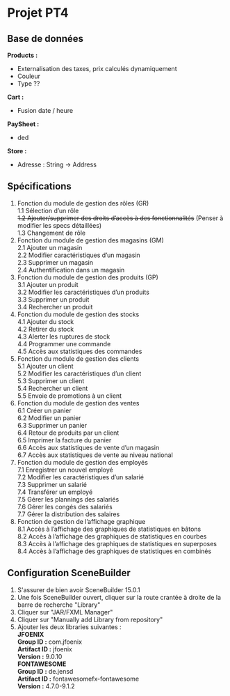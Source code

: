 # Projet PT4

## Base de données

**Products :**

- Externalisation des taxes, prix calculés dynamiquement
- Couleur
- Type ??

**Cart :**

- Fusion date / heure

**PaySheet :**

- ded

**Store :**

- Adresse : String -> Address

## Spécifications

1. Fonction du module de gestion des rôles (GR)\
   1.1 Sélection d’un rôle\
   ~~1.2 Ajouter/supprimer des droits d’accès à des fonctionnalités~~ (Penser à modifier les specs détaillées)\
   1.3 Changement de rôle
2. Fonction du module de gestion des magasins (GM)\
   2.1 Ajouter un magasin\
   2.2 Modifier caractéristiques d’un magasin\
   2.3 Supprimer un magasin\
   2.4 Authentification dans un magasin
3. Fonction du module de gestion des produits (GP)\
   3.1 Ajouter un produit\
   3.2 Modifier les caractéristiques d’un produits\
   3.3 Supprimer un produit\
   3.4 Rechercher un produit
4. Fonction du module de gestion des stocks\
   4.1 Ajouter du stock\
   4.2 Retirer du stock\
   4.3 Alerter les ruptures de stock\
   4.4 Programmer une commande\
   4.5 Accès aux statistiques des commandes
5. Fonction du module de gestion des clients\
   5.1 Ajouter un client\
   5.2 Modifier les caractéristiques d’un client\
   5.3 Supprimer un client\
   5.4 Rechercher un client\
   5.5 Envoie de promotions à un client
6. Fonction du module de gestion des ventes\
   6.1 Créer un panier\
   6.2 Modifier un panier\
   6.3 Supprimer un panier\
   6.4 Retour de produits par un client\
   6.5 Imprimer la facture du panier\
   6.6 Accès aux statistiques de vente d’un magasin\
   6.7 Accès aux statistiques de vente au niveau national
7. Fonction du module de gestion des employés\
   7.1 Enregistrer un nouvel employé\
   7.2 Modifier les caractéristiques d’un salarié\
   7.3 Supprimer un salarié\
   7.4 Transférer un employé\
   7.5 Gérer les plannings des salariés\
   7.6 Gérer les congés des salariés\
   7.7 Gérer la distribution des salaires
8. Fonction de gestion de l’affichage graphique\
   8.1 Accès à l’affichage des graphiques de statistiques en bâtons\
   8.2 Accès à l’affichage des graphiques de statistiques en courbes\
   8.3 Accès à l’affichage des graphiques de statistiques en superposes\
   8.4 Accès à l’affichage des graphiques de statistiques en combinés

## Configuration SceneBuilder

1. S'assurer de bien avoir SceneBuilder 15.0.1
2. Une fois SceneBuilder ouvert, cliquer sur la route crantée à droite de la barre de recherche "Library"
3. Cliquer sur "JAR/FXML Manager"
4. Cliquer sur "Manually add Library from repository"
5. Ajouter les deux libraries suivantes : \
   **JFOENIX**\
   **Group ID :** com.jfoenix\
   **Artifact ID :** jfoenix\
   **Version :** 9.0.10\
   **FONTAWESOME**\
   **Group ID :** de.jensd\
   **Artifact ID :** fontawesomefx-fontawesome\
   **Version :** 4.7.0-9.1.2
 

